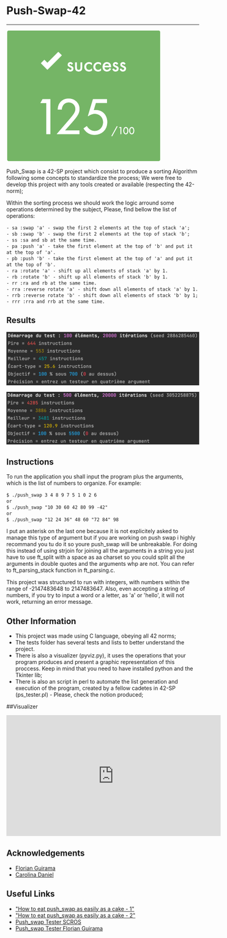 # Push-Swap-42

___

![Score_ps](https://github.com/BilelLk/42/blob/main/push_swap/.img/score_push_swap.png)

Push_Swap is a 42-SP project which consist to produce a sorting Algorithm following some
concepts to standardize the process;
We were free to develop this project with any tools created or available (respecting the 42-norm);

Within the sorting process we should work the logic arround some operations determined by the subject,
Please, find bellow the list of operations:
```
- sa :swap 'a' - swap the first 2 elements at the top of stack 'a';
- sb :swap 'b' - swap the first 2 elements at the top of stack 'b';
- ss :sa and sb at the same time.
- pa :push 'a' - take the first element at the top of 'b' and put it at the top of 'a'.
- pb :push 'b' - take the first element at the top of 'a' and put it at the top of 'b'.
- ra :rotate 'a' - shift up all elements of stack 'a' by 1.
- rb :rotate 'b' - shift up all elements of stack 'b' by 1.
- rr :ra and rb at the same time.
- rra :reverse rotate 'a' - shift down all elements of stack 'a' by 1.
- rrb :reverse rotate 'b' - shift down all elements of stack 'b' by 1;
- rrr :rra and rrb at the same time.
```

## Results

![100 Entiers](https://github.com/BilelLk/42/blob/main/push_swap/.img/100_result_ps.png)

![500 Entiers](https://github.com/BilelLk/42/blob/main/push_swap/.img/500_result_p_s.png)

## Instructions

To run the application you shall input the program plus the arguments, which is the list of numbers to organize. For example:
```
$ ./push_swap 3 4 8 9 7 5 1 0 2 6
or
$ ./push_swap "10 30 60 42 80 99 -42"
or
$ ./push_swap "12 24 36" 48 60 "72 84" 98
```
I put an asterisk on the last one because it is not explicitely asked to manage this type of argument but if you are 
working on push swap i highly recommand you tu do it so youre push_swap will be unbreakable. For doing this instead of using strjoin for 
joining all the arguments in a string you just have to use ft_split with a space as aa charset so you could split all the arguments in double quotes
and the arguments whp are not. You can refer to ft_parsing_stack function in ft_parsing.c.

This project was structured to run with integers, with numbers within the range of -2147483648 to 2147483647.
Also, even accepting a string of numbers, if you try to input a word or a letter, as 'a' or 'hello', it will not work, returning an error message.

## Other Information

- This project was made using C language, obeying all 42 norms;
- The tests folder has several tests and lists to better understand the project.
- There is also a visualizer (pyviz.py), it uses the operations that your program produces and present a graphic representation of this proccess. Keep in mind that you need to have installed python and the Tkinter lib;
- There is also an script in perl to automate the list generation and execution of the program, created by a fellow cadetes in 42-SP (ps_tester.pl) - Please, check the notion produced;

##Visualizer

<iframe width="560" height="315" src="https://youtu.be/4m7n-5vAbkI[P_S_Vizualizer]" frameborder="0" allow="accelerometer; autoplay; clipboard-write; encrypted-media; gyroscope; picture-in-picture" allowfullscreen></iframe>

## Acknowledgements

- [Florian Guirama](https://github.com/Florian1215)
- [Carolina Daniel](https://github.com/caroldaniel)

## Useful Links

- ["How to eat push_swap as easily as a cake - 1"](https://techdebt.tistory.com/26)
- ["How to eat push_swap as easily as a cake - 2"](https://techdebt.tistory.com/27)
- [Push_swap Tester SCROS](https://github.com/SimonCROS/push_swap_tester)
- [Push_swap Tester Florian Guirama](https://github.com/Florian1215/Push_Swap-Tester)